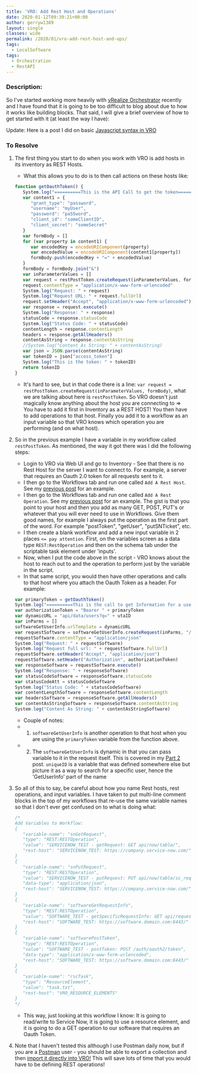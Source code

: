 ```yaml
---
title: 'VRO: Add Rest Host and Operations'
date: 2020-01-12T09:39:21+00:00
author: gerryw1389
layout: single
classes: wide
permalink: /2020/01/vro-add-rest-host-and-ops/
tags:
  - LocalSoftware
tags:
  - Orchestration
  - RestAPI
---
```

<!--more-->

### Description:

So I've started working more heavily with [vRealize Orchestrator](https://automationadmin.com//2020/01/vrealize-orchestrator/) recently and I have found that it is going to be too difficult to blog about due to how it works like building blocks. That said, I will give a brief overview of how to get started with it (at least the way I have):

Update: Here is a post I did on basic [Javascript syntax in VRO](https://automationadmin.com/2020/01/vro-javascript-syntax/)

### To Resolve

1. The first thing you start to do when you work with VRO is add hosts in its inventory as REST Hosts.

   - What this allows you to do is to then call actions on these hosts like:

   ```javascript
   function getOauthToken() {
      System.log("==========This is the API Call to get the token==========")
      var content1 = {
         "grant_type": "password",
         "username": "myUser",
         "password": "pa55word",
         "client_id": "someClientID",
         "client_secret": "someSecret"
      }
      var formBody = []
      for (var property in content1) {
         var encodedKey = encodeURIComponent(property)
         var encodedValue = encodeURIComponent(content1[property])
         formBody.push(encodedKey + "=" + encodedValue)
      }
      formBody = formBody.join("&")
      var inParameterValues = []
      var request = restPostToken.createRequest(inParameterValues, formBody)
      request.contentType = "application/x-www-form-urlencoded"
      System.log("Request: " + request)
      System.log("Request URL: " + request.fullUrl)
      request.setHeader("Accept", "application/x-www-form-urlencoded")
      var response = request.execute()
      System.log("Response: " + response)
      statusCode = response.statusCode
      System.log("Status Code: " + statusCode)
      contentLength = response.contentLength
      headers = response.getAllHeaders()
      contentAsString = response.contentAsString
      //System.log("Content As String: " + contentAsString)
      var json = JSON.parse(contentAsString)
      var tokenID = json["access_token"]
      System.log("This is the token: " + tokenID)
      return tokenID
   }
   ```

   - It's hard to see, but in that code there is a line: `var request = restPostToken.createRequest(inParameterValues, formBody)`, what we are talking about here is `restPostToken`. So VRO doesn't just magically know anything about the host you are connecting to => You have to add it first in Inventory as a REST HOST! You then have to add operations to that host. Finally you add it to a workflow as an input variable so that VRO knows which operation you are performing (and on what host).

2. So in the previous example I have a variable in my workflow called `restPostToken`. As mentioned, the way it got there was I did the following steps:

   - Login to VRO via Web UI and go to Inventory - See that there is no Rest Host for the server I want to connect to. For example, a server that requires an Oauth 2.0 token for all requests sent to it.
   - I then go to the Workflows tab and run one called `Add A Rest Host`. See my [previous post](https://automationadmin.com/2019/12/vro-run-jenkins-ps/) for an example.
   - I then go to the Workflows tab and run one called `Add A Rest Operation`. See my [previous post](https://automationadmin.com/2019/12/vro-run-jenkins-ps/) for an example. The gist is that you point to your host and then you add as many GET, POST, PUT's or whatever that you will ever need to use in Workflows. Give them good names, for example I always put the operation as the first part of the word. For example "postToken", "getUser", "putSNTicket", etc.
   - I then create a blank workflow and add a new input variable in 2 places `<= pay attention`. First, on the variables screen as a data type `REST:RestOperation` and then on the schema tab under the scriptable task element under 'inputs'.
   - Now, when I put the code above in the script - VRO knows about the host to reach out to and the operation to perform just by the variable in the script.
   - In that same script, you would then have other operations and calls to that host where you attach the Oauth Token as a header. For example:

   ```javascript
   var primaryToken = getOauthToken()
   System.log("==========This is the call to get Information for a user==========")
   var authorizationToken = "Bearer " + primaryToken
   var dynamicURL = "api/data/users?q=" + utaID
   var inParms = []
   softwareGetUserInfo.urlTemplate = dynamicURL
   var requestSoftware = softwareGetUserInfo.createRequest(inParms, "/api/data/users?q=" + uniqueID, null)
   requestSoftware.contentType = "application/json"
   System.log("Request: " + requestSoftware)
   System.log("Request full url: " + requestSoftware.fullUrl)
   requestSoftware.setHeader("Accept", "application/json")
   requestSoftware.setHeader("Authorization", authorizationToken)
   var responseSoftware = requestSoftware.execute()
   System.log("Response: " + responseSoftware)
   var statusCodeSoftware = responseSoftware.statusCode
   var statusCodeAtt = statusCodeSoftware
   System.log("Status Code: " + statusCodeSoftware)
   var contentLengthSoftware = responseSoftware.contentLength
   var headersSoftware = responseSoftware.getAllHeaders()
   var contentAsStringSoftware = responseSoftware.contentAsString
   System.log("Content As String: " + contentAsStringSoftware)
   ```

   - Couple of notes:
   - 1. `softwareGetUserInfo` is another operation to that host when you are using the `primaryToken` variable from the function above.
   - 2. The `softwareGetUserInfo` is dynamic in that you can pass variable to it in the request itself. This is covered in my [Part 2](https://automationadmin.com/2020/01/vro-run-jenkins-pt-2/) post. `uniqueID` is a variable that was defined somewhere else but picture it as a way to search for a specific user, hence the 'GetUserInfo' part of the name

3. So all of this to say, be careful about how you name Rest hosts, rest operations, and input variables. I have taken to put multi-line comment blocks in the top of my workflows that re-use the same variable names so that I don't ever get confused on to what is doing what:

   ```javascript
   /*
   Add Variables to Workflow:
   { 
      "variable-name": "snGetRequest", 
      "type": "REST:RESTOperation", 
      "value": "SERVICENOW_TEST - getRequest: GET api/now/table/",
      "rest-host": "SERVICENOW_TEST: https://company.service-now.com/"
   }
   { 
      "variable-name": "snPutRequest", 
      "type": "REST:RESTOperation", 
      "value": "SERVICENOW_TEST - putRequest: PUT api/now/table/sc_request/", 
      "data-type": "application/json",
      "rest-host": "SERVICENOW_TEST: https://company.service-now.com/"
   }
   { 
      "variable-name": "softwareGetRequestInfo", 
      "type": "REST:RESTOperation", 
      "value": "SOFTWARE_TEST - getSpecificRequestInfo: GET api/request/requestItem/{requestID}/info",
      "rest-host": "SOFTWARE_TEST: https://software.domain.com:8443/"
   }
   { 
      "variable-name": "softwarePostToken", 
      "type": "REST:RESTOperation", 
      "value": "SOFTWARE_TEST - postToken: POST /auth/oauth2/token", 
      "data-type": "application/x-www-form-urlencoded",
      "rest-host": "SOFTWARE_TEST: https://software.domain.com:8443/"
   }
   { 
      "variable-name": "rscTask", 
      "type": "ResourceElement", 
      "value": "task.txt",
      "rest-host": "VRO_RESOURCE_ELEMENTS"
   }
   */
   ```

   - This way, just looking at this workflow I know: It is going to read/write to Service Now, it is going to use a resource element, and it is going to do a GET operation to our software that requires an Oauth Token.

4. Note that I haven't tested this although I use Postman daily now, but if you are a [Postman](https://automationadmin.com/2019/10/postman-get-token/) user - you should be able to export a collection and then [import it directly into VRO!](https://www.vcoteam.info/articles/learn-vco/304-postman-vro-http-rest-plug-in-operations.html) This will save lots of time that you would have to be defining REST operations!
